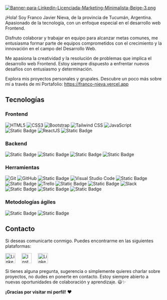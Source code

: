 [![Banner-para-Linkedin-Licenciada-Marketing-Minimalista-Beige-3.png](https://i.postimg.cc/sDKrykS0/Banner-para-Linkedin-Licenciada-Marketing-Minimalista-Beige-3.png)](https://postimg.cc/6y7Sf1Md)

¡Hola! Soy Franco Javier Nieva, de la provincia de Tucumán, Argentina. Apasionado de la tecnología, con un enfoque especial en el desarrollo web Frontend.

Disfruto colaborar y trabajar en equipo para alcanzar metas comunes, me entusiasma formar parte de equipos comprometidos con el crecimiento y la innovación en el campo del Desarrollo Web.

Me apasiona la creatividad y la resolución de problemas que implica el desarrollo web Frontend. Estoy siempre dispuesto a enfrentar nuevos desafíos con entusiasmo y determinación.

Explora mis proyectos personales y grupales. Descubre un poco más sobre mí a través de mi Portafolio: https://franco-nieva.vercel.app

## Tecnologías

### Frontend


![HTML5](https://img.shields.io/badge/HTML5-E34F26?style=for-the-badge&logo=html5&logoColor=white) ![CSS3](https://img.shields.io/badge/CSS3-1572B6?style=for-the-badge&logo=css3&logoColor=white) ![Bootstrap](https://img.shields.io/badge/Bootstrap-563D7C?style=for-the-badge&logo=bootstrap&logoColor=white) ![Tailwind CSS](https://img.shields.io/badge/Tailwind_CSS-38B2AC?style=for-the-badge&logo=tailwind-css&logoColor=white) ![JavaScript](https://img.shields.io/badge/JavaScript-F7DF1E?style=for-the-badge&logo=javascript&logoColor=black) ![Static Badge](https://img.shields.io/badge/Typescript-3178C6?style=for-the-badge&logo=Typescript&logoColor=fff) ![ReactJS](https://img.shields.io/badge/React-61DAFB?style=for-the-badge&logo=react&logoColor=white) ![Static Badge](https://img.shields.io/badge/Astro-8A35D9?style=for-the-badge&logo=astro%20js)


### Backend

![Static Badge](https://img.shields.io/badge/nodeJS-5FA04E?style=for-the-badge&logo=Node.js&logoColor=%23fff) ![Static Badge](https://img.shields.io/badge/express-000000?style=for-the-badge&logo=Express&logoColor=%23fff) ![Static Badge](https://img.shields.io/badge/mongodb-47A248?style=for-the-badge&logo=MongoDB&logoColor=%23fff) ![Static Badge](https://img.shields.io/badge/firebase-FFCA28?style=for-the-badge&logo=firebase&logoColor=%23ffff)

### Herramientas

![Git](https://img.shields.io/badge/Git-F05032?style=for-the-badge&logo=git&logoColor=white) ![GitHub](https://img.shields.io/badge/GitHub-181717?style=for-the-badge&logo=github&logoColor=white) ![Static Badge](https://img.shields.io/badge/postman-FF6C37?style=for-the-badge&logo=postman&logoColor=%23fff) ![Visual Studio Code](https://img.shields.io/badge/Visual_Studio_Code-007ACC?style=for-the-badge&logo=visual-studio-code&logoColor=white) ![Static Badge](https://img.shields.io/badge/npm-CB3837?style=for-the-badge&logo=npm&logoColor=%23fff) ![Static Badge](https://img.shields.io/badge/Figma-F24E1E?style=for-the-badge&logo=Figma&logoColor=%23fff) ![Trello](https://img.shields.io/badge/Trello-0079BF?style=for-the-badge&logo=trello&logoColor=white) ![Static Badge](https://img.shields.io/badge/Vercel-000000?style=for-the-badge&logo=Vercel&logoColor=%23fff) ![Static Badge](https://img.shields.io/badge/Netlify-00C7B7?style=for-the-badge&logo=Netlify&logoColor=%23fff) ![Slack](https://img.shields.io/badge/Slack-4A154B?style=for-the-badge&logo=slack&logoColor=white) ![Static Badge](https://img.shields.io/badge/Zoom-0B5CFF?style=for-the-badge&logo=Zoom&logoColor=%23fff) ![Static Badge](https://img.shields.io/badge/Google%20meet-00897B?style=for-the-badge&logo=Google%20meet&logoColor=%23fff) ![Static Badge](https://img.shields.io/badge/Discord-5865F2?style=for-the-badge&logo=Discord&logoColor=%23fff) 

### Metodologías ágiles

![Static Badge](https://img.shields.io/badge/Scrum-009FDA?style=for-the-badge&logo=Scrum&logoColor=%23fff) ![Static Badge](https://img.shields.io/badge/Kanban-0D7FC0?style=for-the-badge&logo=Kanban)



## Contacto 
Si deseas comunicarte conmigo. Puedes encontrarme en las siguientes plataformas:

<a href="https://www.linkedin.com/in/francojnieva" target="_blank"><img alt="LinkedIn" width="32px" style="margin-right: 1rem" src="https://www.svgrepo.com/show/349436/linkedin.svg" /></a> <a href="https://www.instagram.com/franconieva.97" target="_blank"><img alt="Instagram" width="32px" style="margin-right: 1rem" src="https://www.svgrepo.com/show/349410/instagram.svg" /></a> <a href="mailto:franco97nieva@gmail.com" target="_blank"><img alt="LinkedIn" width="32px" src="https://www.svgrepo.com/show/448227/google.svg" /></a>


Si tienes alguna pregunta, sugerencia o simplemente quieres charlar sobre proyectos, no dudes en ponerte en contacto. Estoy siempre abierto a nuevas oportunidades de colaboración y aprendizaje. 😃✨

****¡Gracias por visitar mi perfil!**** ❤




